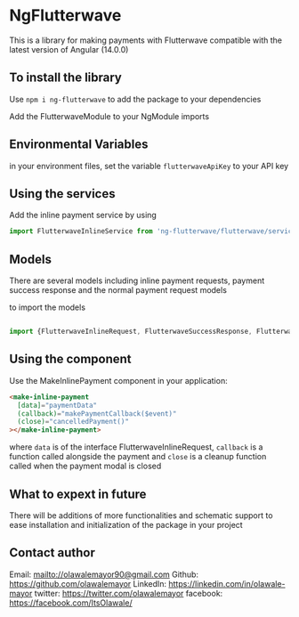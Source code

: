 # NgFlutterwave

This is a library for making payments with Flutterwave compatible with the latest version of Angular (14.0.0)

## To install the library

Use `npm i ng-flutterwave` to add the package to your dependencies

Add the FlutterwaveModule to your NgModule imports

## Environmental Variables

in your environment files, set the variable `flutterwaveApiKey` to your API key

## Using the services

Add the inline payment service by using

```javascript
import FlutterwaveInlineService from 'ng-flutterwave/flutterwave/services/inline.service'
```

## Models

There are several models including inline payment requests, payment success response and the normal payment request models

to import the models

```javascript

import {FlutterwaveInlineRequest, FlutterwaveSuccessResponse, FlutterwavePaymentRequest} from 'ng-flutterwave/models'

```

## Using the component

Use the MakeInlinePayment component in your application:

```html
<make-inline-payment
  [data]="paymentData"
  (callback)="makePaymentCallback($event)"
  (close)="cancelledPayment()"
></make-inline-payment>
```

where `data` is of the interface FlutterwaveInlineRequest, `callback` is a function called alongside the payment and `close` is a cleanup function called when the payment modal is closed

## What to expext in future

There will be additions of more functionalities and schematic support to ease installation and initialization of the package in your project

## Contact author

Email: <mailto://olawalemayor90@gmail.com>
Github: <https://github.com/olawalemayor>
LinkedIn: <https://linkedin.com/in/olawale-mayor>
twitter: <https://twitter.com/olawalemayor>
facebook: <https://facebook.com/ItsOlawale/>

